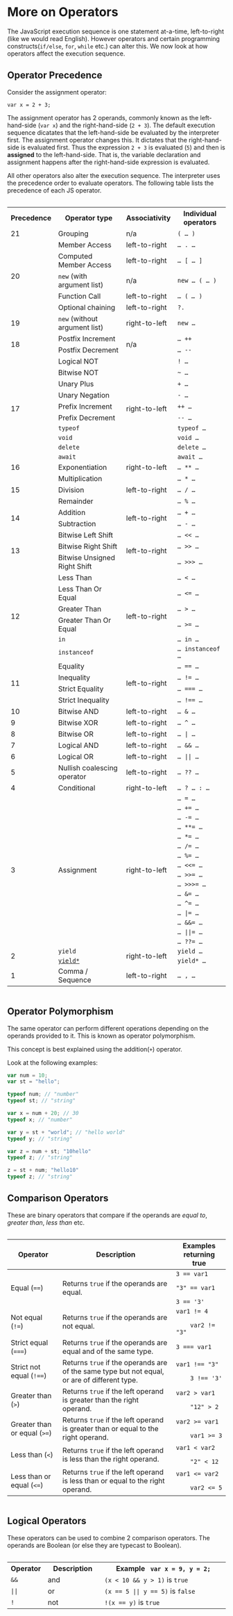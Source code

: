 # More on Operators
The JavaScript execution sequence is one statement at-a-time,
left-to-right (like we would read English). However operators and
certain programming constructs(`if/else`, `for`, `while` etc.) can alter
this. We now look at how operators affect the execution sequence.

## Operator Precedence
Consider the assignment operator:

```
var x = 2 + 3;
```

The assignment operator has 2 operands, commonly known as the
left-hand-side (`var x`) and the right-hand-side (`2 + 3`).
The default execution sequence dicatates that the left-hand-side be
evaluated by the interpreter first. The assignment operator changes
this. It dictates that the right-hand-side is evaluated first. Thus the
expression `2 + 3` is evaluated (`5`) and then is **assigned** to the
left-hand-side. That is, the variable declaration and assignment happens
after the right-hand-side expression is evaluated.

All other operators also alter the execution sequence. The interpreter
uses the precedence order to evaluate operators. The following table
lists the precedence of each JS operator.

<div style='overflow:auto'>

<table class="fullwidth-table">
 <tbody>
  <tr>
   <th>Precedence</th>
   <th>Operator type</th>
   <th>Associativity</th>
   <th>Individual operators</th>
  </tr>
  <tr>
   <td>21</td>
   <td>Grouping</td>
   <td>n/a</td>
   <td><code>( … )</code></td>
  </tr>
  <tr>
   <td colspan="1" rowspan="5">20</td>
   <td>Member Access</td>
   <td>left-to-right</td>
   <td><code>… . …</code></td>
  </tr>
  <tr>
   <td>Computed Member Access</td>
   <td>left-to-right</td>
   <td><code>… [ … ]</code></td>
  </tr>
  <tr>
   <td><code>new</code> (with argument list)</td>
   <td>n/a</td>
   <td><code>new … ( … )</code></td>
  </tr>
  <tr>
   <td>Function Call</td>
   <td>left-to-right</td>
   <td><code>… ( <var>… </var>)</code></td>
  </tr>
  <tr>
   <td>Optional chaining</td>
   <td>left-to-right</td>
   <td><code>?.</code></td>
  </tr>
  <tr>
   <td rowspan="1">19</td>
   <td><code>new</code> (without argument list)</td>
   <td>right-to-left</td>
   <td><code>new …</code></td>
  </tr>
  <tr>
   <td rowspan="2">18</td>
   <td>Postfix Increment</td>
   <td colspan="1" rowspan="2">n/a</td>
   <td><code>… ++</code></td>
  </tr>
  <tr>
   <td>Postfix Decrement</td>
   <td><code>… --</code></td>
  </tr>
  <tr>
   <td colspan="1" rowspan="10">17</td>
   <td>Logical NOT</td>
   <td colspan="1" rowspan="10">right-to-left</td>
   <td><code>! …</code></td>
  </tr>
  <tr>
   <td>Bitwise NOT</td>
   <td><code>~ …</code></td>
  </tr>
  <tr>
   <td>Unary Plus</td>
   <td><code>+ …</code></td>
  </tr>
  <tr>
   <td>Unary Negation</td>
   <td><code>- …</code></td>
  </tr>
  <tr>
   <td>Prefix Increment</td>
   <td><code>++ …</code></td>
  </tr>
  <tr>
   <td>Prefix Decrement</td>
   <td><code>-- …</code></td>
  </tr>
  <tr>
   <td><code>typeof</code></td>
   <td><code>typeof …</code></td>
  </tr>
  <tr>
   <td><code>void</code></td>
   <td><code>void …</code></td>
  </tr>
  <tr>
   <td><code>delete</code></td>
   <td><code>delete …</code></td>
  </tr>
  <tr>
   <td><code>await</code></td>
   <td><code>await …</code></td>
  </tr>
  <tr>
   <td>16</td>
   <td>Exponentiation</td>
   <td>right-to-left</td>
   <td><code>… ** …</code></td>
  </tr>
  <tr>
   <td rowspan="3">15</td>
   <td>Multiplication</td>
   <td colspan="1" rowspan="3">left-to-right</td>
   <td><code>… * …</code></td>
  </tr>
  <tr>
   <td>Division</td>
   <td><code>… / …</code></td>
  </tr>
  <tr>
   <td>Remainder</td>
   <td><code>… % …</code></td>
  </tr>
  <tr>
   <td rowspan="2">14</td>
   <td>Addition</td>
   <td colspan="1" rowspan="2">left-to-right</td>
   <td><code>… + …</code></td>
  </tr>
  <tr>
   <td>Subtraction</td>
   <td><code>… - …</code></td>
  </tr>
  <tr>
   <td rowspan="3">13</td>
   <td>Bitwise Left Shift</td>
   <td colspan="1" rowspan="3">left-to-right</td>
   <td><code>… &lt;&lt; …</code></td>
  </tr>
  <tr>
   <td>Bitwise Right Shift</td>
   <td><code>… &gt;&gt; …</code></td>
  </tr>
  <tr>
   <td>Bitwise Unsigned Right Shift</td>
   <td><code>… &gt;&gt;&gt; …</code></td>
  </tr>
  <tr>
   <td rowspan="6">12</td>
   <td>Less Than</td>
   <td colspan="1" rowspan="6">left-to-right</td>
   <td><code>… &lt; …</code></td>
  </tr>
  <tr>
   <td>Less Than Or Equal</td>
   <td><code>… &lt;= …</code></td>
  </tr>
  <tr>
   <td>Greater Than</td>
   <td><code>… &gt; …</code></td>
  </tr>
  <tr>
   <td>Greater Than Or Equal</td>
   <td><code>… &gt;= …</code></td>
  </tr>
  <tr>
   <td><code>in</code></td>
   <td><code>… in …</code></td>
  </tr>
  <tr>
   <td><code>instanceof</code></td>
   <td><code>… instanceof …</code></td>
  </tr>
  <tr>
   <td rowspan="4">11</td>
   <td>Equality</td>
   <td colspan="1" rowspan="4">left-to-right</td>
   <td><code>… == …</code></td>
  </tr>
  <tr>
   <td>Inequality</td>
   <td><code>… != …</code></td>
  </tr>
  <tr>
   <td>Strict Equality</td>
   <td><code>… === …</code></td>
  </tr>
  <tr>
   <td>Strict Inequality</td>
   <td><code>… !== …</code></td>
  </tr>
  <tr>
   <td>10</td>
   <td>Bitwise AND</td>
   <td>left-to-right</td>
   <td><code>… &amp; …</code></td>
  </tr>
  <tr>
   <td>9</td>
   <td>Bitwise XOR</td>
   <td>left-to-right</td>
   <td><code>… ^ …</code></td>
  </tr>
  <tr>
   <td>8</td>
   <td>Bitwise OR</td>
   <td>left-to-right</td>
   <td><code>… | …</code></td>
  </tr>
  <tr>
   <td>7</td>
   <td>Logical AND</td>
   <td>left-to-right</td>
   <td><code>… &amp;&amp; …</code></td>
  </tr>
  <tr>
   <td>6</td>
   <td>Logical OR</td>
   <td>left-to-right</td>
   <td><code>… || …</code></td>
  </tr>
  <tr>
   <td>5</td>
   <td>Nullish coalescing operator</td>
   <td>left-to-right</td>
   <td><code>… ?? …</code></td>
  </tr>
  <tr>
   <td>4</td>
   <td>Conditional</td>
   <td>right-to-left</td>
   <td><code>… ? … : …</code></td>
  </tr>
  <tr>
   <td rowspan="16">3</td>
   <td rowspan="16">Assignment</td>
   <td rowspan="16">right-to-left</td>
   <td><code>… = …</code></td>
  </tr>
  <tr>
   <td><code>… += …</code></td>
  </tr>
  <tr>
   <td><code>… -= …</code></td>
  </tr>
  <tr>
   <td><code>… **= …</code></td>
  </tr>
  <tr>
   <td><code>… *= …</code></td>
  </tr>
  <tr>
   <td><code>… /= …</code></td>
  </tr>
  <tr>
   <td><code>… %= …</code></td>
  </tr>
  <tr>
   <td><code>… &lt;&lt;= …</code></td>
  </tr>
  <tr>
   <td><code>… &gt;&gt;= …</code></td>
  </tr>
  <tr>
   <td><code>… &gt;&gt;&gt;= …</code></td>
  </tr>
  <tr>
   <td><code>… &amp;= …</code></td>
  </tr>
  <tr>
   <td><code>… ^= …</code></td>
  </tr>
  <tr>
   <td><code>… |= …</code></td>
  </tr>
  <tr>
   <td><code>… &amp;&amp;= …</code></td>
  </tr>
  <tr>
   <td><code>… ||= …</code></td>
  </tr>
  <tr>
   <td><code>… ??= …</code></td>
  </tr>
  <tr>
   <td rowspan="2">2</td>
   <td><code>yield</code></td>
   <td colspan="1" rowspan="2">right-to-left</td>
   <td><code>yield …</code></td>
  </tr>
  <tr>
   <td><a href="/en-US/docs/Web/JavaScript/Reference/Operators/yield*"><code>yield*</code></td>
   <td><code>yield* …</code></td>
  </tr>
  <tr>
   <td>1</td>
   <td>Comma / Sequence</td>
   <td>left-to-right</td>
   <td><code>… , …</code></td>
  </tr>
 </tbody>
</table>

</div>

## Operator Polymorphism
The same operator can perform different operations depending on the
operands provided to it. This is known as operator polymorphism.

This concept is best explained using the addition(`+`) operator.

Look at the following examples:

```js
var num = 10;
var st = "hello";

typeof num; // "number"
typeof st; // "string"

var x = num + 20; // 30
typeof x; // "number"

var y = st + "world"; // "hello world"
typeof y; // "string"

var z = num + st; "10hello"
typeof z; // "string"

z = st + num; "hello10"
typeof z; // "string"
```

## Comparison Operators

These are binary operators that compare if the operands are *equal to*,
*greater than*, *less than* etc.

<div style='overflow:auto'>
<table>
 <thead>
  <tr>
   <th scope="col">Operator</th>
   <th scope="col">Description</th>
   <th scope="col">Examples returning true</th>
  </tr>
 </thead>
 <tbody>
  <tr>
   <td>Equal (<code>==</code>)</td>
   <td>Returns <code>true</code> if the operands are equal.</td>
   <td><code>3 == var1</code>
    <p><code>"3" == var1</code></p>
    <code>3 == '3'</code></td>
  </tr>
  <tr>
   <td>Not equal (<code>!=</code>)</td>
   <td>Returns <code>true</code> if the operands are not equal.</td>
   <td><code>var1 != 4<br>
    var2 != "3"</code></td>
  </tr>
  <tr>
   <td>Strict equal (<code>===</code>)</td>
   <td>Returns <code>true</code> if the operands are equal and of the
same type.</td>
   <td><code>3 === var1</code></td>
  </tr>
  <tr>
   <td>Strict not equal (<code>!==</code>)</td>
   <td>Returns <code>true</code> if the operands are of the same type but not equal, or are of different type.</td>
   <td><code>var1 !== "3"<br>
    3 !== '3'</code></td>
  </tr>
  <tr>
   <td>Greater than (<code>&gt;</code>)</td>
   <td>Returns <code>true</code> if the left operand is greater than the right operand.</td>
   <td><code>var2 &gt; var1<br>
    "12" &gt; 2</code></td>
  </tr>
  <tr>
   <td>Greater than or equal (<code>&gt;=</code>)</td>
   <td>Returns <code>true</code> if the left operand is greater than or equal to the right operand.</td>
   <td><code>var2 &gt;= var1<br>
    var1 &gt;= 3</code></td>
  </tr>
  <tr>
   <td>Less than (<code>&lt;</code>)</td>
   <td>Returns <code>true</code> if the left operand is less than the right operand.</td>
   <td><code>var1 &lt; var2<br>
    "2" &lt; 12</code></td>
  </tr>
  <tr>
   <td>Less than or equal (<code>&lt;=</code>)</td>
   <td>Returns <code>true</code> if the left operand is less than or equal to the right operand.</td>
   <td><code>var1 &lt;= var2<br>
    var2 &lt;= 5</code></td>
  </tr>
 </tbody>
</table>

</div>

## Logical Operators

These operators can be used to combine 2 comparison operators. The
operands are Boolean (or else they are typecast to Boolean).

<div style='overflow:auto'>
<table>
<tbody><tr>
<th style="width:12%">Operator</th>
<th>Description</th>
<th>Example <code> var x = 9, y = 2;</code></th>
</tr>
<tr>
<td><code>&amp;&amp;</code></td>
<td>and</td>
<td> <code>(x &lt; 10 &amp;&amp; y &gt; 1)</code> is <code>true</code></td>
</tr>
<tr>
<td><code>||</code></td>
<td>or</td>
<td><code>(x == 5 || y == 5)</code> is <code>false</code></td>
</tr>
<tr>
<td><code>!</code></td>
<td>not</td>
<td> <code>!(x == y)</code> is <code>true</code></td>
</tr>
</tbody></table>

</div>
